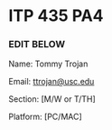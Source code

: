 # ITP 435 PA4 #

### EDIT BELOW ###
Name: Tommy Trojan

Email: ttrojan@usc.edu

Section: [M/W or T/TH]

Platform: [PC/MAC]
